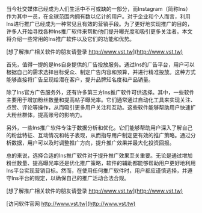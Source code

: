 当今社交媒体已经成为人们生活中不可或缺的一部分，而Instagram（简称Ins）作为其中一员，在全球范围内拥有数以亿计的用户。对于企业和个人而言，利用Ins进行推广已经成为一种常见且有效的营销手段。为了更好地实现推广的目的，许多人开始寻找各种Ins推广软件来帮助他们提升曝光度和吸引更多关注者。本文将介绍一些常用的Ins推广软件以及它们的功能和优势。

[想了解推广相关软件的朋友请登录 http://www.vst.tw](http://www.vst.tw)

首先，值得一提的是Ins自身提供的广告投放服务。通过Ins的广告平台，用户可以根据自己的需求选择目标受众、制定广告内容和预算，并进行精准投放。这种方式能够直接将广告呈现给潜在客户，提升品牌知名度和产品销量。

除了Ins官方广告服务外，还有许多第三方Ins推广软件可供选择。其中，一些软件主要用于增加粉丝数量和提高帖子曝光率。它们通常通过自动化工具来实现关注、点赞、评论等操作，从而吸引更多用户关注和互动。这些软件能够帮助用户快速扩大粉丝群体，提高账号的影响力。

另外，一些Ins推广软件专注于数据分析和优化。它们能够帮助用户深入了解自己的粉丝特征、互动情况和帖子表现，从而指导用户制定更有效的推广策略。通过分析数据，用户可以及时调整推广方向，提升推广效果并最大化投资回报。

总的来说，选择合适的Ins推广软件对于提升推广效果至关重要。无论是通过增加粉丝数量、提高曝光率还是优化推广策略，软件的辅助都能够帮助用户更好地利用Ins平台实现营销目标。然而，在使用任何推广软件时，用户都应谨慎选择，并遵守Ins平台的规定，以确保自己的推广活动合法合规。

[想了解推广相关软件的朋友请登录 http://www.vst.tw](http://www.vst.tw)


[访问软件官网 http://www.vst.tw](http://www.vst.tw)
